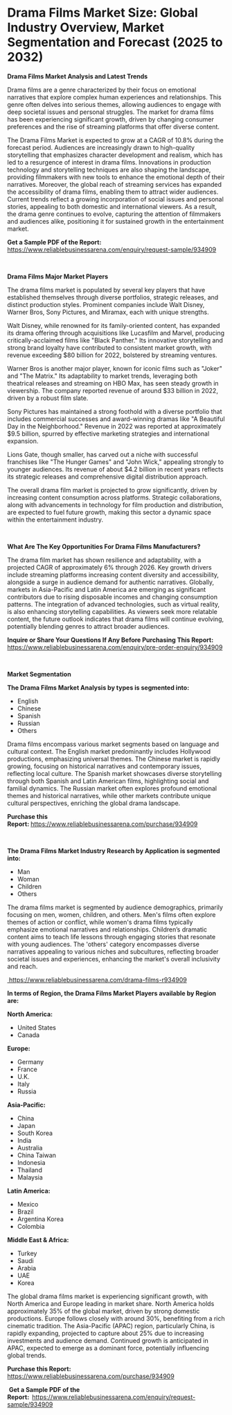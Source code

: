 <p><h1>Drama Films Market Size: Global Industry Overview, Market Segmentation and Forecast (2025 to 2032)</h1></p><p><strong>Drama Films Market Analysis and Latest Trends</strong></p>
<p><p>Drama films are a genre characterized by their focus on emotional narratives that explore complex human experiences and relationships. This genre often delves into serious themes, allowing audiences to engage with deep societal issues and personal struggles. The market for drama films has been experiencing significant growth, driven by changing consumer preferences and the rise of streaming platforms that offer diverse content. </p><p>The Drama Films Market is expected to grow at a CAGR of 10.8% during the forecast period. Audiences are increasingly drawn to high-quality storytelling that emphasizes character development and realism, which has led to a resurgence of interest in drama films. Innovations in production technology and storytelling techniques are also shaping the landscape, providing filmmakers with new tools to enhance the emotional depth of their narratives. Moreover, the global reach of streaming services has expanded the accessibility of drama films, enabling them to attract wider audiences. Current trends reflect a growing incorporation of social issues and personal stories, appealing to both domestic and international viewers. As a result, the drama genre continues to evolve, capturing the attention of filmmakers and audiences alike, positioning it for sustained growth in the entertainment market.</p></p>
<p><strong>Get a Sample PDF of the Report:&nbsp;</strong> <a href="https://www.reliablebusinessarena.com/enquiry/request-sample/934909?utm_campaign=3737&utm_medium=2&utm_source=Github&utm_content=ia&utm_term=18042025&utm_id=drama-films">https://www.reliablebusinessarena.com/enquiry/request-sample/934909</a></p>
<p>&nbsp;</p>
<p><strong>Drama Films Major Market Players</strong></p>
<p><p>The drama films market is populated by several key players that have established themselves through diverse portfolios, strategic releases, and distinct production styles. Prominent companies include Walt Disney, Warner Bros, Sony Pictures, and Miramax, each with unique strengths.</p><p>Walt Disney, while renowned for its family-oriented content, has expanded its drama offering through acquisitions like Lucasfilm and Marvel, producing critically-acclaimed films like "Black Panther." Its innovative storytelling and strong brand loyalty have contributed to consistent market growth, with revenue exceeding $80 billion for 2022, bolstered by streaming ventures.</p><p>Warner Bros is another major player, known for iconic films such as "Joker" and "The Matrix." Its adaptability to market trends, leveraging both theatrical releases and streaming on HBO Max, has seen steady growth in viewership. The company reported revenue of around $33 billion in 2022, driven by a robust film slate.</p><p>Sony Pictures has maintained a strong foothold with a diverse portfolio that includes commercial successes and award-winning dramas like "A Beautiful Day in the Neighborhood." Revenue in 2022 was reported at approximately $9.5 billion, spurred by effective marketing strategies and international expansion.</p><p>Lions Gate, though smaller, has carved out a niche with successful franchises like "The Hunger Games" and "John Wick," appealing strongly to younger audiences. Its revenue of about $4.2 billion in recent years reflects its strategic releases and comprehensive digital distribution approach.</p><p>The overall drama film market is projected to grow significantly, driven by increasing content consumption across platforms. Strategic collaborations, along with advancements in technology for film production and distribution, are expected to fuel future growth, making this sector a dynamic space within the entertainment industry.</p></p>
<p>&nbsp;</p>
<p><strong>What Are The Key Opportunities For Drama Films Manufacturers?</strong></p>
<p><p>The drama film market has shown resilience and adaptability, with a projected CAGR of approximately 6% through 2026. Key growth drivers include streaming platforms increasing content diversity and accessibility, alongside a surge in audience demand for authentic narratives. Globally, markets in Asia-Pacific and Latin America are emerging as significant contributors due to rising disposable incomes and changing consumption patterns. The integration of advanced technologies, such as virtual reality, is also enhancing storytelling capabilities. As viewers seek more relatable content, the future outlook indicates that drama films will continue evolving, potentially blending genres to attract broader audiences.</p></p>
<p><strong>Inquire or Share Your Questions If Any Before Purchasing This Report:</strong> <a href="https://www.reliablebusinessarena.com/enquiry/pre-order-enquiry/934909?utm_campaign=3737&utm_medium=2&utm_source=Github&utm_content=ia&utm_term=18042025&utm_id=drama-films">https://www.reliablebusinessarena.com/enquiry/pre-order-enquiry/934909</a></p>
<p>&nbsp;</p>
<p><strong>Market Segmentation</strong></p>
<p><strong>The Drama Films Market Analysis by types is segmented into:</strong></p>
<p><ul><li>English</li><li>Chinese</li><li>Spanish</li><li>Russian</li><li>Others</li></ul></p>
<p><p>Drama films encompass various market segments based on language and cultural context. The English market predominantly includes Hollywood productions, emphasizing universal themes. The Chinese market is rapidly growing, focusing on historical narratives and contemporary issues, reflecting local culture. The Spanish market showcases diverse storytelling through both Spanish and Latin American films, highlighting social and familial dynamics. The Russian market often explores profound emotional themes and historical narratives, while other markets contribute unique cultural perspectives, enriching the global drama landscape.</p></p>
<p><strong>Purchase this Report:&nbsp;</strong><a href="https://www.reliablebusinessarena.com/purchase/934909?utm_campaign=3737&utm_medium=2&utm_source=Github&utm_content=ia&utm_term=18042025&utm_id=drama-films">https://www.reliablebusinessarena.com/purchase/934909</a></p>
<p>&nbsp;</p>
<p><strong>The Drama Films Market Industry Research by Application is segmented into:</strong></p>
<p><ul><li>Man</li><li>Woman</li><li>Children</li><li>Others</li></ul></p>
<p><p>The drama films market is segmented by audience demographics, primarily focusing on men, women, children, and others. Men's films often explore themes of action or conflict, while women's drama films typically emphasize emotional narratives and relationships. Children’s dramatic content aims to teach life lessons through engaging stories that resonate with young audiences. The 'others' category encompasses diverse narratives appealing to various niches and subcultures, reflecting broader societal issues and experiences, enhancing the market's overall inclusivity and reach.</p></p>
<p><a href="https://www.reliablebusinessarena.com/drama-films-r934909?utm_campaign=3737&utm_medium=2&utm_source=Github&utm_content=ia&utm_term=18042025&utm_id=drama-films">&nbsp;https://www.reliablebusinessarena.com/drama-films-r934909</a></p>
<p><strong>In terms of Region, the Drama Films Market Players available by Region are:</strong></p>
<p>
    <p> <strong> North America: </strong>
        <ul>
            <li>United States</li>
            <li>Canada</li>
        </ul>
        </p> 
    <p> <strong> Europe: </strong>
        <ul>
            <li>Germany</li>
            <li>France</li>
            <li>U.K.</li>
            <li>Italy</li>
            <li>Russia</li>
        </ul>
        </p> 
    <p> <strong> Asia-Pacific: </strong>
        <ul>
            <li>China</li>
            <li>Japan</li>
            <li>South Korea</li>
            <li>India</li>
            <li>Australia</li>
            <li>China Taiwan</li>
            <li>Indonesia</li>
            <li>Thailand</li>
            <li>Malaysia</li>
        </ul>
        </p> 
    <p> <strong> Latin America: </strong>
        <ul>
            <li>Mexico</li>
            <li>Brazil</li>
            <li>Argentina Korea</li>
            <li>Colombia</li>
        </ul>
        </p> 
    <p> <strong> Middle East & Africa: </strong>
        <ul>
            <li>Turkey</li>
            <li>Saudi</li>
            <li>Arabia</li>
            <li>UAE</li>
            <li>Korea</li>
        </ul>
    </p>
    </p>
<p><p>The global drama films market is experiencing significant growth, with North America and Europe leading in market share. North America holds approximately 35% of the global market, driven by strong domestic productions. Europe follows closely with around 30%, benefiting from a rich cinematic tradition. The Asia-Pacific (APAC) region, particularly China, is rapidly expanding, projected to capture about 25% due to increasing investments and audience demand. Continued growth is anticipated in APAC, expected to emerge as a dominant force, potentially influencing global trends.</p></p>
<p><strong>Purchase this Report: </strong><a href="https://www.reliablebusinessarena.com/purchase/934909?utm_campaign=3737&utm_medium=2&utm_source=Github&utm_content=ia&utm_term=18042025&utm_id=drama-films">https://www.reliablebusinessarena.com/purchase/934909</a></p>
<p>&nbsp;<strong>Get a Sample PDF of the Report:&nbsp;&nbsp;</strong><a href="https://www.reliablebusinessarena.com/enquiry/request-sample/934909?utm_campaign=3737&utm_medium=2&utm_source=Github&utm_content=ia&utm_term=18042025&utm_id=drama-films">https://www.reliablebusinessarena.com/enquiry/request-sample/934909</a></p>
<p><strong></strong></p>
<p><p></p><p></p><p></p></p>